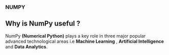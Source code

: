 ### NUMPY
## Why is NumPy useful ?

NumPy **(Numerical Python)** plays a key role in three major popular advanced technological areas i.e **Machine Learning** , **Artificial Intelligence** and **Data Analytics**.
